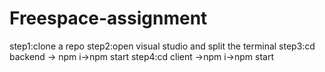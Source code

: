 # Freespace-assignment
step1:clone a repo
step2:open visual studio and split the terminal
step3:cd backend -> npm i->npm start
step4:cd client  ->npm i->npm start

